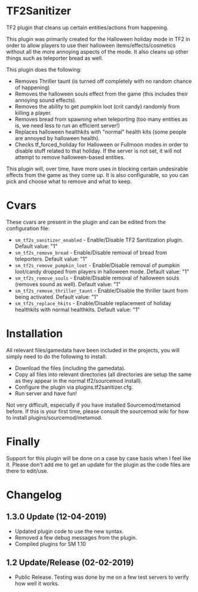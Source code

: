 # TF2Sanitizer
TF2 plugin that cleans up certain entities/actions from happening. 

This plugin was primarily created for the Halloween holiday mode in TF2 in order to allow players to use their halloween items/effects/cosmetics without all the more annoying aspects of the mode. It also cleans up other things such as teleporter bread as well.

This plugin does the following:

- Removes Thriller taunt (is turned off completely with no random chance of happening)
- Removes the halloween souls effect from the game (this includes their annoying sound effects).
- Removes the ability to get pumpkin loot (crit candy) randomly from killing a player.
- Removes bread from spawning when teleporting (too many entities as is, we need less to run an efficient server!)
- Replaces halloween healthkits with "normal" health kits (some people are annoyed by halloween health).
- Checks tf_forced_holiday for Halloween or Fullmoon modes in order to disable stuff related to that holiday. If the server is not set, it will not attempt to remove halloween-based entities.

This plugin will, over time, have more uses in blocking certain undesirable effects from the game as they come up. It is also configurable, so you can pick and choose what to remove and what to keep.

# Cvars
These cvars are present in the plugin and can be edited from the configuration file:

- `sm_tf2s_sanitizer_enabled` - Enable/Disable TF2 Sanitization plugin. Default value: "1"
- `sm_tf2s_remove_bread` - Enable/Disable removal of bread from teleporters. Default value: "1"
- `sm_tf2s_remove_pumpkin_loot` - Enable/Disable removal of pumpkin loot/candy dropped from players in halloween mode. Default value: "1"
- `sm_tf2s_remove_souls` - Enable/Disable removal of halloween souls (removes sound as well). Default value: "1"
- `sm_tf2s_remove_thriller_taunt` - Enable/Disable the thriller taunt from being activated. Default value: "1"
- `sm_tf2s_replace_hkits` - Enable/Disable replacement of holiday healthkits with normal healthkits. Default value: "1"

# Installation
All relevant files/gamedata have been included in the projects, you will simply need to do the following to install:

- Download the files (including the gamedata).
- Copy all files into relevant directories (all directories are setup the same as they appear in the normal tf2/sourcemod install).
- Configure the plugin via plugins.tf2sanitizer.cfg.
- Run server and have fun!

Not very difficult, especially if you have installed Sourcemod/metamod before. If this is your first time, please consult the sourcemod wiki for how to install plugins/sourcemod/metamod.

# Finally
Support for this plugin will be done on a case by case basis when I feel like it. Please don't add me to get an update for the plugin as the code files are there to edit/use.

# Changelog
1.3.0 Update (12-04-2019)
-----------------
- Updated plugin code to use the new syntax.
- Removed a few debug messages from the plugin.
- Compiled plugins for SM 1.10


1.2 Update/Release (02-02-2019)
-----------------
- Public Release. Testing was done by me on a few test servers to verify how well it works.

